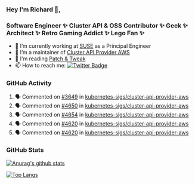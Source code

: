 ### Hey I'm Richard 👋, 

<h3 align="left">Software Engineer ✨ Cluster API & OSS Contributor ✨ Geek ✨ Architect ✨ Retro Gaming Addict ✨ Lego Fan ✨</h3>

- 🔭 I’m currently working at [SUSE](https://www.suse.com/) as a Principal Engineer
- 👯 I’m a maintainer of [Cluster API Provider AWS](https://github.com/kubernetes-sigs/cluster-api-provider-aws)
- 💬 I'm reading [Patch & Tweak](https://bjooks.com/products/patch-tweak-exploring-modular-synthesis)
- 📫 How to reach me: [![Twitter Badge](https://img.shields.io/badge/-@fruit_case-00acee?style=flat&logo=Twitter&logoColor=white)](https://twitter.com/intent/follow?screen_name=fruit_case "Follow on Twitter")

### GitHub Activity 

<!--START_SECTION:activity-->
1. 🗣 Commented on [#3649](https://github.com/kubernetes-sigs/cluster-api-provider-aws/issues/3649#issuecomment-1829674142) in [kubernetes-sigs/cluster-api-provider-aws](https://github.com/kubernetes-sigs/cluster-api-provider-aws)
2. 🗣 Commented on [#4650](https://github.com/kubernetes-sigs/cluster-api-provider-aws/pull/4650#issuecomment-1829657485) in [kubernetes-sigs/cluster-api-provider-aws](https://github.com/kubernetes-sigs/cluster-api-provider-aws)
3. 🗣 Commented on [#4654](https://github.com/kubernetes-sigs/cluster-api-provider-aws/pull/4654#issuecomment-1829656113) in [kubernetes-sigs/cluster-api-provider-aws](https://github.com/kubernetes-sigs/cluster-api-provider-aws)
4. 🗣 Commented on [#4620](https://github.com/kubernetes-sigs/cluster-api-provider-aws/pull/4620#issuecomment-1829386782) in [kubernetes-sigs/cluster-api-provider-aws](https://github.com/kubernetes-sigs/cluster-api-provider-aws)
5. 🗣 Commented on [#4620](https://github.com/kubernetes-sigs/cluster-api-provider-aws/pull/4620#issuecomment-1829385719) in [kubernetes-sigs/cluster-api-provider-aws](https://github.com/kubernetes-sigs/cluster-api-provider-aws)
<!--END_SECTION:activity-->

### GitHub Stats

[![Anurag's github stats](https://github-readme-stats.vercel.app/api?username=richardcase&count_private=true&show_icons=true)](https://github.com/anuraghazra/github-readme-stats)

[![Top Langs](https://github-readme-stats.vercel.app/api/top-langs/?username=richardcase&hide=html&layout=compact)](https://github.com/anuraghazra/github-readme-stats)
